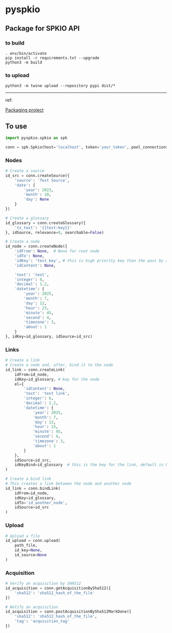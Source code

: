 # pyspkio

## Package for SPKIO API

### to build

```console
. env/bin/activate
pip install -r requirements.txt --upgrade
python3 -m build
```

### to upload

```console
python3 -m twine upload --repository pypi dist/*
```

---
ref:

[Packaging project](https://packaging.python.org/en/latest/tutorials/packaging-projects/)


## To use

```python
import pyspkio.spkio as spk

conn = spk.Spkio(host='localhost', token='your_token', pool_connections=10, pool_maxsize=12)
```

### Nodes

```python
# Create a source
id_src = conn.createSource({
    'source': 'Test Source',
    'date': {
        'year': 2023,
        'month': 10,
        'day': None
    }
})
```
```python
# Create a glossary
id_glossary = conn.createGlossary({
    'tx_text': '{{test:key}}'
}, idSource, relevance=0, searchable=False)
```
```python
# Create a node
id_node = conn.createNode({
    'idFrom': None,  # None for root node
    'idTo': None,
    'idKey': 'test_key', # this is high priority key than the pass by argument
    'idContent': None,

    'text': 'test',
    'integer': 6,
    'decimal': 1.2,
    'datetime': {
        'year': 2025,
        'month': 7,
        'day': 12,
        'hour': 23,
        'minute': 45,
        'second': 4,
        'timezone': 3,
        'about': 1
    }
}, idKey=id_glossary, idSource=id_src)
```
### Links
```python
# Create a link
# Create a node and, after, bind it to the node
id_link = conn.createLink(
    idFrom=id_node,
    idKey=id_glossary, # key for the node
    el={
        'idContent': None,
        'text': 'test link',
        'integer': 6,
        'decimal': 1.2,
        'datetime': {
            'year': 2025,
            'month': 7,
            'day': 12,
            'hour': 23,
            'minute': 45,
            'second': 4,
            'timezone': 3,
            'about': 1
        }
    },
    idSource=id_src,
    idKeyBind=id_glossary  # this is the key for the link, default is None
)
```
```python
# Create a bind link
# This creates a link between the node and another node
id_link = conn.bindLink(
    idFrom=id_node,
    idKey=id_glossary,
    idTo='id_another_node', 
    idSource=id_src
)
```

### Upload

```python
# Upload a file
id_upload = conn.upload(
    path_file,
    id_key=None,
    id_source=None
)
```


### Acquisition


```python
# Verify an acquisition by SHA512
id_acquisition = conn.getAcquisitionBySha512({
    'sha512': 'sha512_hash_of_the_file'
})
```

```python
# Notify an acquisition
id_acquisition = conn.postAcquisitionBySha512MarkDone({
    'sha512': 'sha512_hash_of_the_file',
    'tag': 'acquisition_tag'
})
```
